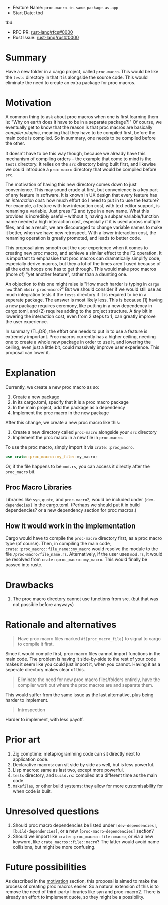 - Feature Name: `proc-macro-in-same-package-as-app`
- Start Date: tbd

tbd:
- RFC PR: [rust-lang/rfcs#0000](https://github.com/rust-lang/rfcs/pull/0000)
- Rust Issue: [rust-lang/rust#0000](https://github.com/rust-lang/rust/issues/0000)

# Summary
[summary]: #summary

Have a new folder in a cargo project, called `proc-macro`. This would be like the `tests` directory in that it is alongside the source code. This would eliminate the need to create an extra package for proc macros.

# Motivation
[motivation]: #motivation

A common thing to ask about proc macros when one is first learning them is: "Why on earth does it have to be in a separate package?!" Of course, we eventually get to know that the reason is that proc macros are basically *compiler plugins*, meaning that they have to be compiled first, before the main code is compiled. So in summary, one needs to be compiled before the other.

It doesn't have to be this way though, because we already have this mechanism of compiling orders – the example that come to mind is the `tests` directory. It relies on the `src` directory being built first, and likewise we could introduce a `proc-macro` directory that would be compiled before `src`.

The motivation of having this new directory comes down to just convenience. This may sound crude at first, but convenience is a key part of any feature in software. It is known in UX design that every feature has an *interaction cost*: how much effort do I need to put in to use the feature? For example, a feature with low interaction cost, with text editor support, is renaming a variable. Just press F2 and type in a new name. What this provides is incredibly useful – without it, having a subpar variable/function name needed a high interaction cost, especially if it is used across multiple files, and as a result, we are discouraged to change variable names to make it better, when we have new retrospect. With a lower interaction cost, the renaming operation is greatly promoted, and leads to better code.

This proposal aims smooth out the user experience when it comes to creating new proc macro, and achieve a similar effect to the F2 operation. It is important to emphasise that proc macros can dramatically simplify code, especially derive macros, but they a lot of the times aren't used because of all the extra hoops one has to get through. This would make proc macros (more of) "yet another feature", rather than a daunting one.

An objection to this one might raise is "How much harder is typing in `cargo new` than `mkdir proc-macro`?" But we should consider if we would still use as much integration tests if the `tests` directory if it is required to be in a seperate package. The answer is most likely less. This is because (1) having a new package requires ceremony, like putting in a new dependency in cargo.toml, and (2) requires adding to the project structure. A *tiny* bit in lowering the interaction cost, even from 2 steps to 1, can greatly improve the user experience. 

In summary (TL;DR), the effort one needs to put in to use a feature is extremely important. Proc macros currently has a higher ceiling, needing one to create a whole new package in order to use it, and lowering the ceiling, even just a little bit, could massively improve user experience. This proposal can lower it.

# Explanation
[explanation]: #explanation

Currently, we create a new proc macro as so:
1. Create a new package
2. In its cargo.toml, specify that it is a proc macro package
3. In the main project, add the package as a dependency
4. Implement the proc macro in the new package

After this change, we create a new proc macro like this:
1. Create a new directory called `proc-macro` alongside your `src` directory
2. Implement the proc macro in a new file in `proc-macro`.

To use the proc macro, simply import it via `crate::proc_macro`.
```rust
use crate::proc_macro::my_file::my_macro;
```
Or, if the file happens to be `mod.rs`, you can access it directly after the `proc_macro` bit.

## Proc Macro Libraries
Libraries like `syn`, `quote`, and `proc-macro2`, would be included under `[dev-dependecies]` in the cargo.toml. (Perhaps we should put it in build dependencies? or a new dependency section for proc macros.)

## How it would work in the implementation
Cargo would have to compile the `proc-macro` directory first, as a proc macro type (of course). Then, in compiling the main code, `crate::proc_macro::file_name::my_macro` would resolve the module to the file `/proc-macro/file_name.rs`. Alternatively, if the user uses `mod.rs`, it would be resolved from `crate::proc_macro::my_macro`. This would finally be passed into rustc.

# Drawbacks
[drawbacks]: #drawbacks

1. The proc macro directory cannot use functions from src. (but that was not possible before anyways)

# Rationale and alternatives
[rationale-and-alternatives]: #rationale-and-alternatives

> Have proc macro files marked `#![proc_macro_file]` to signal to cargo to compile it first.

Since it would compile first, proc macro files cannot import functions in the main code. The problem is having it side-by-side to the rest of your code makes it seem like you could just import it, when you cannot. Having it as a seperate directory makes clear of this.

> Eliminate the need for new proc macro files/folders entirely, have the compiler work out where the proc macros are and separate them.

This would suffer from the same issue as the last alternative, plus being harder to implement.

> Introspection

Harder to implement, with less payoff. 

# Prior art
[prior-art]: #prior-art

1. Zig comptime: metaprogramming code can sit directly next to application code.
2. Declarative macros: can sit side by side as well, but is less powerful.
3. Lisp macros: same as last two, except more powerful.
4. `tests` directory, and `build.rs`: compiled at a different time as the main code.
5. `Makefiles`, or other build systems: they allow for more customisability for when code is built.

# Unresolved questions
[unresolved-questions]: #unresolved-questions

1. Should proc macro dependencies be listed under `[dev-dependencies]`, `[build-dependencies]`, or a new `[proc-macro-dependencies]` section?
2. Should we import like `crate::proc_macro::file::macro`, or via a new keyword, like `crate_macros::file::macro`? The latter would avoid name collisions, but might be more confusing.

# Future possibilities
[future-possibilities]: #future-possibilities

As described in the [motivation] section, this proposal is aimed to make the process of creating proc macros easier. So a natural extension of this is to remove the need of third-party libraries like syn and proc-macro2. There is already an effort to implement quote, so they might be a possibility.